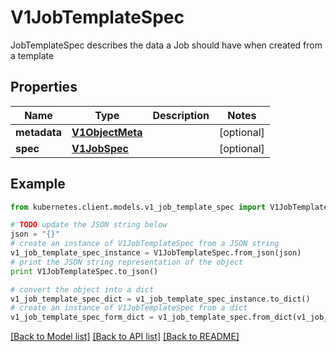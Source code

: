 # V1JobTemplateSpec

JobTemplateSpec describes the data a Job should have when created from a template

## Properties
Name | Type | Description | Notes
------------ | ------------- | ------------- | -------------
**metadata** | [**V1ObjectMeta**](V1ObjectMeta.md) |  | [optional] 
**spec** | [**V1JobSpec**](V1JobSpec.md) |  | [optional] 

## Example

```python
from kubernetes.client.models.v1_job_template_spec import V1JobTemplateSpec

# TODO update the JSON string below
json = "{}"
# create an instance of V1JobTemplateSpec from a JSON string
v1_job_template_spec_instance = V1JobTemplateSpec.from_json(json)
# print the JSON string representation of the object
print V1JobTemplateSpec.to_json()

# convert the object into a dict
v1_job_template_spec_dict = v1_job_template_spec_instance.to_dict()
# create an instance of V1JobTemplateSpec from a dict
v1_job_template_spec_form_dict = v1_job_template_spec.from_dict(v1_job_template_spec_dict)
```
[[Back to Model list]](../README.md#documentation-for-models) [[Back to API list]](../README.md#documentation-for-api-endpoints) [[Back to README]](../README.md)


